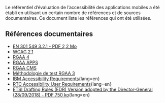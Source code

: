 Le référentiel d’évaluation de l’accessibilité des applications mobiles a été établi en utilisant un certain nombre de références et de sources documentaires. Ce document liste les références qui ont été utilisées.

## Références documentaires

- [EN&nbsp;301&nbsp;549 3.2.1 - PDF 2,2 Mo](https://www.etsi.org/deliver/etsi_en/301500_301599/301549/03.02.01_60/en_301549v030201p.pdf)
- [WCAG&nbsp;2.1](https://www.w3.org/TR/WCAG21/)
- [RGAA&nbsp;4](https://accessibilite.public.lu/fr/rgaa4/index.html)
- [RGAA&nbsp;APPS](https://disic.github.io/rgaa-apps/)
- [RGAA&nbsp;CMS](http://disic.github.io/referentiel-cms/)
- [Méthodologie de test RGAA&nbsp;3](https://github.com/DISIC/rgaa_methodologie)
- [IBM Accessibility Requirements](https://www.ibm.com/able/requirements/requirements/){lang=en}
- [RTC Accessibility User Requirements](https://www.w3.org/TR/raur/#routing-and-communication-channel-control){lang=en}
- [ETSI Drafting Rules (EDR) Version adopted by the Director-General (28/09/2018) - PDF 750 ko](https://portal.etsi.org/Portals/0/TBpages/edithelp/Docs/39_directives_oct_2018_part2%20(EDR).pdf){lang=en}
